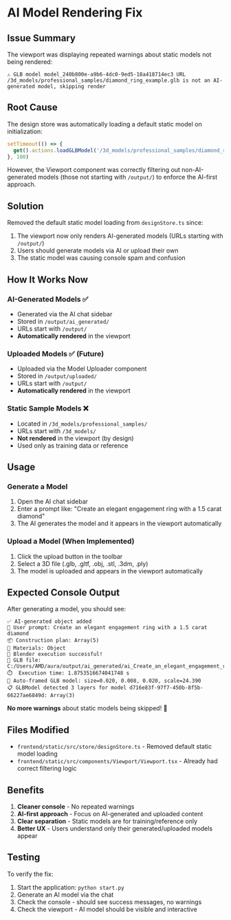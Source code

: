 # AI Model Rendering Fix

## Issue Summary

The viewport was displaying repeated warnings about static models not being rendered:
```
⚠️ GLB model model_240b800e-a9b6-4dc0-9ed5-18a418714ec3 URL /3d_models/professional_samples/diamond_ring_example.glb is not an AI-generated model, skipping render
```

## Root Cause

The design store was automatically loading a default static model on initialization:
```typescript
setTimeout(() => {
  get().actions.loadGLBModel('/3d_models/professional_samples/diamond_ring_example.glb', 'Diamond Ring')
}, 100)
```

However, the Viewport component was correctly filtering out non-AI-generated models (those not starting with `/output/`) to enforce the AI-first approach.

## Solution

Removed the default static model loading from `designStore.ts` since:
1. The viewport now only renders AI-generated models (URLs starting with `/output/`)
2. Users should generate models via AI or upload their own
3. The static model was causing console spam and confusion

## How It Works Now

### AI-Generated Models ✅
- Generated via the AI chat sidebar
- Stored in `/output/ai_generated/`
- URLs start with `/output/`
- **Automatically rendered** in the viewport

### Uploaded Models ✅ (Future)
- Uploaded via the Model Uploader component
- Stored in `/output/uploaded/`
- URLs start with `/output/`
- **Automatically rendered** in the viewport

### Static Sample Models ❌
- Located in `/3d_models/professional_samples/`
- URLs start with `/3d_models/`
- **Not rendered** in the viewport (by design)
- Used only as training data or reference

## Usage

### Generate a Model
1. Open the AI chat sidebar
2. Enter a prompt like: "Create an elegant engagement ring with a 1.5 carat diamond"
3. The AI generates the model and it appears in the viewport automatically

### Upload a Model (When Implemented)
1. Click the upload button in the toolbar
2. Select a 3D file (.glb, .gltf, .obj, .stl, .3dm, .ply)
3. The model is uploaded and appears in the viewport automatically

## Expected Console Output

After generating a model, you should see:
```
✅ AI-generated object added
📝 User prompt: Create an elegant engagement ring with a 1.5 carat diamond
📦 Construction plan: Array(5)
💎 Materials: Object
🔨 Blender execution successful!
📁 GLB file: C:/Users/AMD/aura/output/ai_generated/ai_Create_an_elegant_engagement_ring_with_a_1760778714.glb
⏱️  Execution time: 1.8753516674041748 s
📏 Auto-framed GLB model: size=0.020, 0.008, 0.020, scale=24.390
📋 GLBModel detected 3 layers for model d716e83f-97f7-450b-8f5b-66227ae6849d: Array(3)
```

**No more warnings** about static models being skipped! 🎉

## Files Modified

- `frontend/static/src/store/designStore.ts` - Removed default static model loading
- `frontend/static/src/components/Viewport/Viewport.tsx` - Already had correct filtering logic

## Benefits

1. **Cleaner console** - No repeated warnings
2. **AI-first approach** - Focus on AI-generated and uploaded content
3. **Clear separation** - Static models are for training/reference only
4. **Better UX** - Users understand only their generated/uploaded models appear

## Testing

To verify the fix:
1. Start the application: `python start.py`
2. Generate an AI model via the chat
3. Check the console - should see success messages, no warnings
4. Check the viewport - AI model should be visible and interactive

